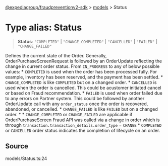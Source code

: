 [@expediagroup/fraudpreventionv2-sdk](../../index.md) > [models](../index.md) > Status

# Type alias: Status

> **Status**: `"COMPLETED"` \| `"CHANGE_COMPLETED"` \| `"CANCELLED"` \| `"FAILED"` \| `"CHANGE_FAILED"`

Defines the current state of the Order. Generally, OrderPurchaseScreenRequest is followed by an OrderUpdate reflecting the change in current order status. From `IN_PROGRESS` to any of below possible values: * `COMPLETED` is used when the order has been processed fully. For example, inventory has been reserved, and the payment has been settled. * `CHANGE_COMPLETED` is like `COMPLETED` but on a changed order. * `CANCELLED` is used when the order is cancelled. This could be acustomer initiated cancel or based on Fraud recommendation. * `FAILED` is used when order failed due to any errors on Partner system. This could be followed by another OrderUpdate call with any `order_status` once the order is recovered, abandoned, or cancelled. * `CHANGE_FAILED` is like `FAILED` but on a changed order. * * `CHANGE_COMPLETED` or `CHANGE_FAILED` are applicable if OrderPurchaseScreen Fraud API was called via a change in order which is through `transaction.transaction_details.order_type` = `CHANGE` * `COMPLETED` or `CANCELLED` order status indicates the completion of lifecycle on an order.

## Source

models/Status.ts:24
